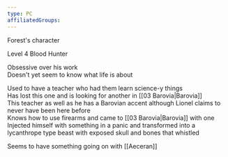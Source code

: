 ```yaml
---
type: PC
affiliatedGroups: 
---
```

Forest's character

Level 4 Blood Hunter

Obsessive over his work  
Doesn't yet seem to know what life is about

Used to have a teacher who had them learn science-y things  
Has lost this one and is looking for another in [[03 Barovia|Barovia]]   
This teacher as well as he has a Barovian accent although Lionel claims to never have been here before  
Knows how to use firearms and came to [[03 Barovia|Barovia]] with one  
Injected himself with something in a panic and transformed into a lycanthrope type beast with exposed skull and bones that whistled

Seems to have something going on with [[Aeceran]]